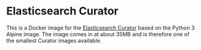 # Elasticsearch Curator

This is a Docker image for the [Elasticsearch Curator](https://www.elastic.co/guide/en/elasticsearch/client/curator/current/index.html) based on the Python 3 Alpine image. The image comes in at about 35MB and is therefore one of the smallest Curator images available.